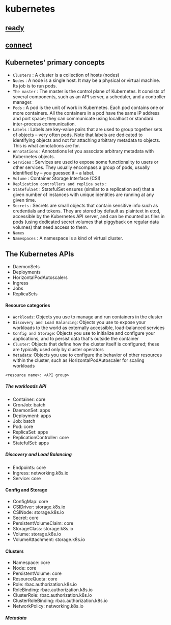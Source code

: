 # kubernetes

## [ready](./ready/README.md)
## [connect](./connect/README.md)


## Kubernetes' primary concepts
* `Clusters` : A cluster is a collection of hosts (nodes) 
* `Nodes` : A node is a single host. It may be a physical or virtual machine. Its job is to run pods.
* `The master` : The master is the control plane of Kubernetes. It consists of several components, such as an API server, a scheduler, and a controller manager. 
* `Pods` : A pod is the unit of work in Kubernetes. Each pod contains one or more containers.  All the containers in a pod have the same IP address and port space; they can communicate using localhost or standard inter-process communication.
* `Labels` : Labels are key-value pairs that are used to group together sets of objects – very often pods.  Note that labels are dedicated to identifying objects and not for attaching arbitrary metadata to objects. This is what annotations are for.
* `Annotations` : Annotations let you associate arbitrary metadata with Kubernetes objects.
* `Services` : Services are used to expose some functionality to users or other services.  They usually encompass a group of pods, usually identified by – you guessed it – a label.
* `Volume` : Container Storage Interface (CSI) 
* `Replication controllers and replica sets` :  
* `StatefulSet` : StatefulSet ensures (similar to a replication set) that a given number of instances with unique identities are running at any given time.
* `Secrets` : Secrets are small objects that contain sensitive info such as credentials and tokens. They are stored by default as plaintext in etcd, accessible by the Kubernetes API server, and can be mounted as files in pods (using dedicated secret volumes that piggyback on regular data volumes) that need access to them.
* `Names`
* `Namespaces` : A namespace is a kind of virtual cluster.



## The Kubernetes APIs
* DaemonSets
* Deployments
* HorizontalPodAutoscalers
* Ingress
* Jobs
* ReplicaSets

#### Resource categories
* `Workloads`: Objects you use to manage and run containers in the cluster
* `Discovery and Load Balancing`: Objects you use to expose your workloads to the world as externally accessible, load-balanced services
* `Config and Storage`: Objects you use to initialize and configure your applications, and to persist data that's outside the container
* `Cluster`: Objects that define how the cluster itself is configured; these are typically used only by cluster operators
* `Metadata`: Objects you use to configure the behavior of other resources within the cluster, such as HorizontalPodAutoscaler for scaling workloads

`<resource name>: <API group>`

##### The workloads API
* Container: core
* CronJob: batch
* DaemonSet: apps
* Deployment: apps
* Job: batch
* Pod: core
* ReplicaSet: apps
* ReplicationController: core
* StatefulSet: apps

##### Discovery and Load Balancing
* Endpoints: core
* Ingress: networking.k8s.io
* Service: core

#### Config and Storage
* ConfigMap: core
* CSIDriver: storage.k8s.io
* CSINode: storage.k8s.io
* Secret: core
* PersistentVolumeClaim: core
* StorageClass: storage.k8s.io
* Volume: storage.k8s.io
* VolumeAttachment: storage.k8s.io

#### Clusters
* Namespace: core
* Node: core
* PersistentVolume: core
* ResourceQuota: core
* Role: rbac.authorization.k8s.io
* RoleBinding: rbac.authorization.k8s.io
* ClusterRole: rbac.authorization.k8s.io
* ClusterRoleBinding: rbac.authorization.k8s.io
* NetworkPolicy: networking.k8s.io

##### Metadata


